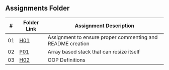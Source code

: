 ##  Assignments Folder

|   #   | Folder Link | Assignment Description |
| :---: | ----------- | ---------------------- |
|  01   | <a href="https://github.com/jstevens8185/2143-OOP-stevens/tree/master/Assignments/H01">H01</a>  | Assignment to ensure proper commenting and README creation   |
|  02   | <a href="https://github.com/jstevens8185/2143-OOP-stevens/tree/master/Assignments/p01">P01</a>    | Array based stack that can resize itself|
|  03   | <a href="https://github.com/jstevens8185/2143-OOP-stevens/tree/master/Assignments/H02">H02</a>    | OOP Definitions |
